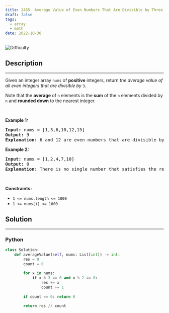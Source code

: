```yaml
---
title: 2455. Average Value of Even Numbers That Are Divisible by Three
draft: false
tags: 
  - array
  - math
date: 2022-10-30
---
```


![Difficulty](https://img.shields.io/badge/Difficulty-Easy-blue.svg)

## Description

---
<p>Given an integer array <code>nums</code> of <strong>positive</strong> integers, return <em>the average value of all even integers that are divisible by</em> <code>3</code><i>.</i></p>

<p>Note that the <strong>average</strong> of <code>n</code> elements is the <strong>sum</strong> of the <code>n</code> elements divided by <code>n</code> and <strong>rounded down</strong> to the nearest integer.</p>

<p>&nbsp;</p>
<p><strong class="example">Example 1:</strong></p>

<pre>
<strong>Input:</strong> nums = [1,3,6,10,12,15]
<strong>Output:</strong> 9
<strong>Explanation:</strong> 6 and 12 are even numbers that are divisible by 3. (6 + 12) / 2 = 9.
</pre>

<p><strong class="example">Example 2:</strong></p>

<pre>
<strong>Input:</strong> nums = [1,2,4,7,10]
<strong>Output:</strong> 0
<strong>Explanation:</strong> There is no single number that satisfies the requirement, so return 0.
</pre>

<p>&nbsp;</p>
<p><strong>Constraints:</strong></p>

<ul>
	<li><code>1 &lt;= nums.length &lt;= 1000</code></li>
	<li><code>1 &lt;= nums[i] &lt;= 1000</code></li>
</ul>


## Solution

---
### Python
``` py title='average-value-of-even-numbers-that-are-divisible-by-three'
class Solution:
    def averageValue(self, nums: List[int]) -> int:
        res = 0
        count = 0
        
        for x in nums:
            if x % 3 == 0 and x % 2 == 0:
                res += x
                count += 1
                
        if count == 0: return 0
        
        return res // count

```

